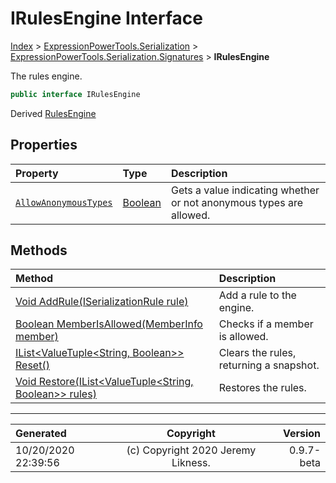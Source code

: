﻿# IRulesEngine Interface

[Index](../index.md) > [ExpressionPowerTools.Serialization](ExpressionPowerTools.Serialization.a.md) > [ExpressionPowerTools.Serialization.Signatures](ExpressionPowerTools.Serialization.Signatures.n.md) > **IRulesEngine**

The rules engine.

```csharp
public interface IRulesEngine
```

Derived  [RulesEngine](ExpressionPowerTools.Serialization.Rules.RulesEngine.cs.md) 

## Properties

| Property | Type | Description |
| :-- | :-- | :-- |
| [`AllowAnonymousTypes`](ExpressionPowerTools.Serialization.Signatures.IRulesEngine.AllowAnonymousTypes.prop.md) | [Boolean](https://docs.microsoft.com/dotnet/api/system.boolean) | Gets a value indicating whether or not anonymous types are allowed. |

## Methods

| Method | Description |
| :-- | :-- |
| [Void AddRule(ISerializationRule rule)](ExpressionPowerTools.Serialization.Signatures.IRulesEngine.AddRule.m.md) | Add a rule to the engine. |
| [Boolean MemberIsAllowed(MemberInfo member)](ExpressionPowerTools.Serialization.Signatures.IRulesEngine.MemberIsAllowed.m.md) | Checks if a member is allowed. |
| [IList&lt;ValueTuple&lt;String, Boolean>> Reset()](ExpressionPowerTools.Serialization.Signatures.IRulesEngine.Reset.m.md) | Clears the rules, returning a snapshot. |
| [Void Restore(IList&lt;ValueTuple&lt;String, Boolean>> rules)](ExpressionPowerTools.Serialization.Signatures.IRulesEngine.Restore.m.md) | Restores the rules. |

---

| Generated | Copyright | Version |
| :-- | :-: | --: |
| 10/20/2020 22:39:56 | (c) Copyright 2020 Jeremy Likness. | 0.9.7-beta |
